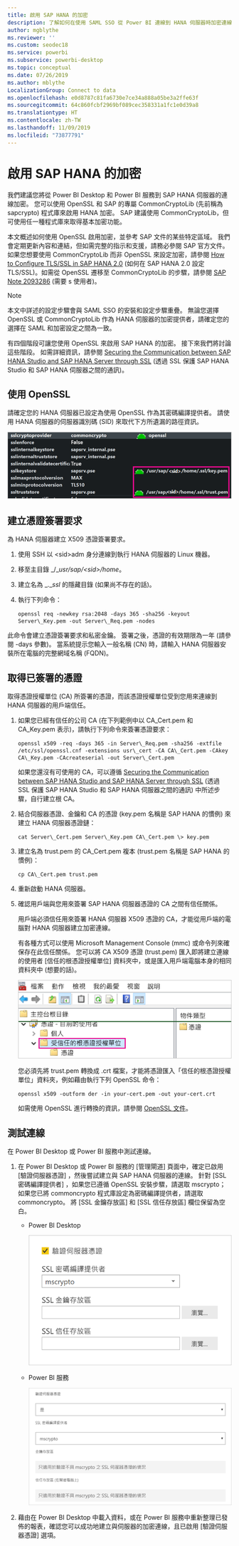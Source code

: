 ```yaml
---
title: 啟用 SAP HANA 的加密
description: 了解如何在使用 SAML SSO 從 Power BI 連線到 HANA 伺服器時加密連線。
author: mgblythe
ms.reviewer: ''
ms.custom: seodec18
ms.service: powerbi
ms.subservice: powerbi-desktop
ms.topic: conceptual
ms.date: 07/26/2019
ms.author: mblythe
LocalizationGroup: Connect to data
ms.openlocfilehash: e0d8787c81fa6730e7ce34a888a05be3a2ffe63f
ms.sourcegitcommit: 64c860fcbf2969bf089cec358331a1fc1e0d39a8
ms.translationtype: HT
ms.contentlocale: zh-TW
ms.lasthandoff: 11/09/2019
ms.locfileid: "73877791"
---
```

# <a name="enable-encryption-for-sap-hana"></a>啟用 SAP HANA 的加密

我們建議您將從 Power BI Desktop 和 Power BI 服務到 SAP HANA 伺服器的連線加密。 您可以使用 OpenSSL 和 SAP 的專屬 CommonCryptoLib (先前稱為 sapcrypto) 程式庫來啟用 HANA 加密。 SAP 建議使用 CommonCryptoLib，但可使用任一種程式庫來取得基本加密功能。

本文概述如何使用 OpenSSL 啟用加密，並參考 SAP 文件的某些特定區域。 我們會定期更新內容和連結，但如需完整的指示和支援，請務必參閱 SAP 官方文件。 如果您想要使用 CommonCryptoLib 而非 OpenSSL 來設定加密，請參閱 [How to Configure TLS/SSL in SAP HANA 2.0](https://blogs.sap.com/2018/11/13/how-to-configure-tlsssl-in-sap-hana-2.0/) (如何在 SAP HANA 2.0 設定 TLS/SSL)。如需從 OpenSSL 遷移至 CommonCryptoLib 的步驟，請參閱 [SAP Note 2093286](https://launchpad.support.sap.com/#/notes/2093286) (需要 s 使用者)。

> [!NOTE]
> 本文中詳述的設定步驟會與 SAML SSO 的安裝和設定步驟重疊。 無論您選擇 OpenSSL 或 CommonCryptoLib 作為 HANA 伺服器的加密提供者，請確定您的選擇在 SAML 和加密設定之間為一致。

有四個階段可讓您使用 OpenSSL 來啟用 SAP HANA 的加密。 接下來我們將討論這些階段。  如需詳細資訊，請參閱 [Securing the Communication between SAP HANA Studio and SAP HANA Server through SSL](https://blogs.sap.com/2015/09/28/securing-the-communication-between-sap-hana-studio-and-sap-hana-server-through-ssl/) (透過 SSL 保護 SAP HANA Studio 和 SAP HANA 伺服器之間的通訊)。

## <a name="use-openssl"></a>使用 OpenSSL

請確定您的 HANA 伺服器已設定為使用 OpenSSL 作為其密碼編譯提供者。 請使用 HANA 伺服器的伺服器識別碼 (SID) 來取代下方所遺漏的路徑資訊。

![OpenSSL 密碼編譯提供者](media/desktop-sap-hana-encryption/ssl-crypto-provider.png)

## <a name="create-a-certificate-signing-request"></a>建立憑證簽署要求

為 HANA 伺服器建立 X509 憑證簽署要求。

1. 使用 SSH 以 \<sid\>adm 身分連線到執行 HANA 伺服器的 Linux 機器。

1. 移至主目錄 _/__usr/sap/\<sid\>/home_。

1. 建立名為 _.__ssl_ 的隱藏目錄 (如果尚不存在的話)。

1. 執行下列命令：

    ```
    openssl req -newkey rsa:2048 -days 365 -sha256 -keyout Server\_Key.pem -out Server\_Req.pem -nodes
    ```

此命令會建立憑證簽署要求和私密金鑰。 簽署之後，憑證的有效期限為一年 (請參閱 -days 參數)。 當系統提示您輸入一般名稱 (CN) 時，請輸入 HANA 伺服器安裝所在電腦的完整網域名稱 (FQDN)。

## <a name="get-the-certificate-signed"></a>取得已簽署的憑證

取得憑證授權單位 (CA) 所簽署的憑證，而該憑證授權單位受到您用來連線到 HANA 伺服器的用戶端信任。

1. 如果您已經有信任的公司 CA (在下列範例中以 CA\_Cert.pem 和 CA\_Key.pem 表示)，請執行下列命令來簽署憑證要求：

    ```
    openssl x509 -req -days 365 -in Server\_Req.pem -sha256 -extfile /etc/ssl/openssl.cnf -extensions usr\_cert -CA CA\_Cert.pem -CAkey CA\_Key.pem -CAcreateserial -out Server\_Cert.pem
    ```

    如果您還沒有可使用的 CA，可以遵循 [Securing the Communication between SAP HANA Studio and SAP HANA Server through SSL](https://blogs.sap.com/2015/09/28/securing-the-communication-between-sap-hana-studio-and-sap-hana-server-through-ssl/) (透過 SSL 保護 SAP HANA Studio 和 SAP HANA 伺服器之間的通訊) 中所述步驟，自行建立根 CA。

1. 結合伺服器憑證、金鑰和 CA 的憑證 (key.pem 名稱是 SAP HANA 的慣例) 來建立 HANA 伺服器憑證鏈：

    ```
    cat Server\_Cert.pem Server\_Key.pem CA\_Cert.pem \> key.pem
    ```

1. 建立名為 trust.pem 的 CA\_Cert.pem 複本 (trust.pem 名稱是 SAP HANA 的慣例)：

    ```
    cp CA\_Cert.pem trust.pem
    ```

1. 重新啟動 HANA 伺服器。

1. 確認用戶端與您用來簽署 SAP HANA 伺服器憑證的 CA 之間有信任關係。

    用戶端必須信任用來簽署 HANA 伺服器 X509 憑證的 CA，才能從用戶端的電腦對 HANA 伺服器建立加密連線。

    有各種方式可以使用 Microsoft Management Console (mmc) 或命令列來確保存在此信任關係。 您可以將 CA X509 憑證 (trust.pem) 匯入即將建立連線的使用者 [信任的根憑證授權單位]  資料夾中，或是匯入用戶端電腦本身的相同資料夾中 (想要的話)。

    ![信任的根憑證授權單位資料夾](media/desktop-sap-hana-encryption/trusted-root-certification.png)

    您必須先將 trust.pem 轉換成 .crt 檔案，才能將憑證匯入「信任的根憑證授權單位」資料夾，例如藉由執行下列 OpenSSL 命令：

    ```
    openssl x509 -outform der -in your-cert.pem -out your-cert.crt
    ```
    
    如需使用 OpenSSL 進行轉換的資訊，請參閱 [OpenSSL 文件](https://www.openssl.org/docs/manmaster/man1/x509.html)。

## <a name="test-the-connection"></a>測試連線

在 Power BI Desktop 或 Power BI 服務中測試連線。

1. 在 Power BI Desktop 或 Power BI 服務的 [管理閘道]  頁面中，確定已啟用 [驗證伺服器憑證]  ，然後嘗試建立與 SAP HANA 伺服器的連線。 針對 [SSL 密碼編譯提供者]  ，如果您已遵循 OpenSSL 安裝步驟，請選取 mscrypto；如果您已將 commoncrypto 程式庫設定為密碼編譯提供者，請選取 commoncrypto。 將 [SSL 金鑰存放區] 和 [SSL 信任存放區] 欄位保留為空白。

    - Power BI Desktop

        ![驗證伺服器憑證 - 服務](media/desktop-sap-hana-encryption/validate-server-certificate-service.png)

    - Power BI 服務

        ![驗證伺服器憑證 - 桌面](media/desktop-sap-hana-encryption/validate-server-certificate-desktop.png)

1. 藉由在 Power BI Desktop 中載入資料，或在 Power BI 服務中重新整理已發佈的報表，確認您可以成功地建立與伺服器的加密連線，且已啟用 [驗證伺服器憑證]  選項。
